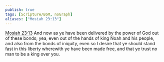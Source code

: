 ```yaml
---
publish: true
tags: [Scripture/BoM, noGraph]
aliases: ["Mosiah 23:13"]
---
```

[Mosiah 23:13](https://churchofjesuschrist.org/study/scriptures/bofm/mosiah/23?lang=eng&id=p13#p13) And now as ye have been delivered by the power of God out of these bonds; yea, even out of the hands of king Noah and his people, and also from the bonds of iniquity, even so I desire that ye should stand fast in this liberty wherewith ye have been made free, and that ye trust no man to be a king over you.
